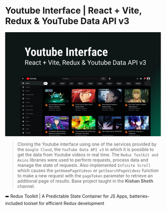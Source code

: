 # Youtube Interface | React + Vite, Redux & YouTube Data API v3 

![banner](banner.png)

> Cloning the Youtube interface using one of the services provided by the `Google Cloud`, the `YouTube Data API v3`
in which it is possible to get the data from Youtube videos in real time. The `Redux Toolkit and Axios` libraries were used
to perform requests, process data and manage the state of requests. Also implemented `Infinite Scroll`
which causes the `getHomePageVideos` or `getSearchPageVideos` function to make a new request with the `pageToken` parameter to
retrieve an additional page of results. Base project taught in the <strong>Kishan Sheth</strong> channel.

:arrow_right: Redux Toolkit | A Predictable State Container for JS Apps, batteries-included toolset for efficient Redux development <br />
